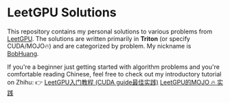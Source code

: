 # LeetGPU Solutions

This repository contains my personal solutions to various problems from [LeetGPU](https://leetgpu.com/challenges). The solutions are written primarily in **Triton** (or specify CUDA/MOJO🔥) and are categorized by problem. My nickname is [BobHuang](https://leetgpu.com/profile?display_name=BobHuang).

If you're a beginner just getting started with algorithm problems and you're comfortable reading Chinese, feel free to check out my introductory tutorial on Zhihu: 👉 [LeetGPU入门教程 (CUDA guide最佳实践)](https://zhuanlan.zhihu.com/p/1899956367734867434) [LeetGPU的MOJO 🔥 实践](https://zhuanlan.zhihu.com/p/1908980999993402643)
